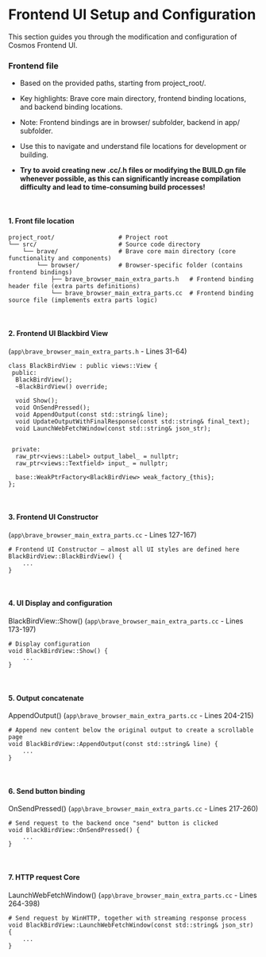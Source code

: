 # Frontend UI Setup and Configuration
This section guides you through the modification and configuration of Cosmos Frontend UI.

### Frontend file

- Based on the provided paths, starting from project_root/.

- Key highlights: Brave core main directory, frontend binding locations, and backend binding locations.

- Note: Frontend bindings are in browser/ subfolder, backend in app/ subfolder.

- Use this to navigate and understand file locations for development or building.

- **Try to avoid creating new .cc/.h files or modifying the BUILD.gn file whenever possible, as this can significantly increase compilation difficulty and lead to time-consuming build processes!**

<br>

#### 1. Front file location 

```
project_root/                  # Project root 
└── src/                       # Source code directory
    └── brave/                 # Brave core main directory (core functionality and components)
        └── browser/           # Browser-specific folder (contains frontend bindings)
            ├── brave_browser_main_extra_parts.h   # Frontend binding header file (extra parts definitions)
            └── brave_browser_main_extra_parts.cc  # Frontend binding source file (implements extra parts logic)
```

<br>

#### 2. Frontend UI Blackbird View 

(```app\brave_browser_main_extra_parts.h``` - Lines 31-64) 

```
class BlackBirdView : public views::View {
 public:
  BlackBirdView();
  ~BlackBirdView() override; 

  void Show();
  void OnSendPressed();
  void AppendOutput(const std::string& line);
  void UpdateOutputWithFinalResponse(const std::string& final_text);
  void LaunchWebFetchWindow(const std::string& json_str);
  

 private:
  raw_ptr<views::Label> output_label_ = nullptr;
  raw_ptr<views::Textfield> input_ = nullptr;

  base::WeakPtrFactory<BlackBirdView> weak_factory_{this};
};
```

<br>

#### 3. Frontend UI Constructor 

(```app\brave_browser_main_extra_parts.cc``` - Lines 127-167) 

```
# Frontend UI Constructor — almost all UI styles are defined here
BlackBirdView::BlackBirdView() {
    ...
}
```

<br>

#### 4. UI Display and configuration


BlackBirdView::Show() (```app\brave_browser_main_extra_parts.cc``` - Lines 173-197) 

```
# Display configuration
void BlackBirdView::Show() {
    ...
}
```

<br>

#### 5. Output concatenate

AppendOutput() (```app\brave_browser_main_extra_parts.cc``` - Lines 204-215) 

```
# Append new content below the original output to create a scrollable page
void BlackBirdView::AppendOutput(const std::string& line) {
    ...
}
```

<br>

#### 6. Send button binding

OnSendPressed() (```app\brave_browser_main_extra_parts.cc``` - Lines 217-260) 

```
# Send request to the backend once "send" button is clicked
void BlackBirdView::OnSendPressed() {
    ...
}
```

<br>

#### 7. HTTP request Core

LaunchWebFetchWindow() (```app\brave_browser_main_extra_parts.cc``` - Lines 264-398) 

```
# Send request by WinHTTP, together with streaming response process
void BlackBirdView::LaunchWebFetchWindow(const std::string& json_str) {
    ...
}
```